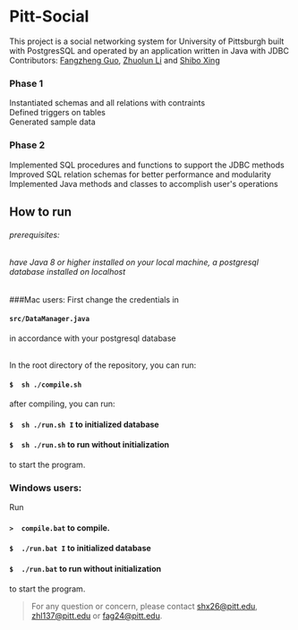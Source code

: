 # Pitt-Social 
This project is a social networking system for University of Pittsburgh built with PostgresSQL and operated by an application written in Java with JDBC  <br>
Contributors: [Fangzheng Guo](https://github.com/toobbby), [Zhuolun Li](https://github.com/Zhuolun1996) and [Shibo Xing](https://github.com/ShiboXing)

### Phase 1
Instantiated schemas and all relations with contraints\
Defined triggers on tables\
Generated sample data 

### Phase 2
Implemented SQL procedures and functions to support the JDBC methods\
Improved SQL relation schemas for better performance and modularity\
Implemented Java methods and classes to accomplish user's operations


## How to run
###### prerequisites: 
###### have Java 8 or higher installed on your local machine, a postgresql database installed on localhost
###Mac users:
First change the credentials in
<h4> <code>src/DataManager.java</code> </h4> in accordance with your postgresql database <br> <br>

In the root directory of the repository, you can run:<br>
#### `$  sh ./compile.sh`

after compiling, you can run:

#### `$  sh ./run.sh I` to initialized database   
#### `$  sh ./run.sh` to run without initialization
to start the program.   


### Windows users:
Run <br>
#### `>  compile.bat` to compile.

#### `$  ./run.bat I` to initialized database   
#### `$  ./run.bat` to run without initialization   
to start the program.


>For any question or concern, please contact <shx26@pitt.edu>, <zhl137@pitt.edu> or <fag24@pitt.edu>.

